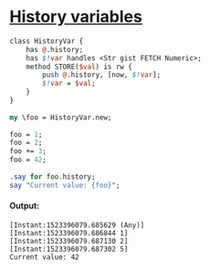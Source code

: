 [1]: https://rosettacode.org/wiki/History_variables

# [History variables][1]

```perl
class HistoryVar {
    has @.history;
    has $!var handles <Str gist FETCH Numeric>;
    method STORE($val) is rw {
        push @.history, [now, $!var];
        $!var = $val;
    }
}
 
my \foo = HistoryVar.new;
 
foo = 1;
foo = 2;
foo += 3;
foo = 42;
 
.say for foo.history;
say "Current value: {foo}";
```

#### Output:
```
[Instant:1523396079.685629 (Any)]
[Instant:1523396079.686844 1]
[Instant:1523396079.687130 2]
[Instant:1523396079.687302 5]
Current value: 42
```